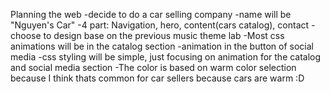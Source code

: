 Planning the web
-decide to do a car selling company
-name will be "Nguyen's Car"
-4 part: Navigation, hero, content(cars catalog), contact
-choose to design base on the previous music theme lab
-Most css animations will be in the catalog section
-animation in the button of social media 
-css styling will be simple, just focusing on animation for the catalog and social media section
-The color is based on warm color selection because I think thats common for car sellers because cars are warm :D
